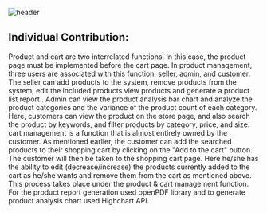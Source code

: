 ![header](https://capsule-render.vercel.app/api?type=wave&color=gradient&height=280&section=header&text=E-Commerce%20System%20%20Spring-Boot&fontSize=40&render&animation=fadeIn&fontAlignY=35)

## Individual Contribution:

Product and cart are two interrelated functions. In this case, the product page must be implemented before the cart page. In product management, three users are associated with this function: seller, admin, and customer. The seller can add products to the system, remove products from the system, edit the included products view products and generate a product list report . Admin can view the product analysis bar chart and analyze the product categories and the variance of the product count of each category. Here, customers can view the product on the store page, and also search the product by keywords, and filter products by category, price, and size. cart management is a function that is almost entirely owned by the customer. As mentioned earlier, the customer can add the searched products to their shopping cart by clicking on the "Add to the cart" button. The customer will then be taken to the shopping cart page. Here he/she has the ability to edit (decrease/increase) the products currently added to the cart as he/she wants and remove them from the cart as mentioned above. This process takes place under the product & cart management function. For the product report generation used openPDF library and to generate product analysis chart used Highchart API.

## 
